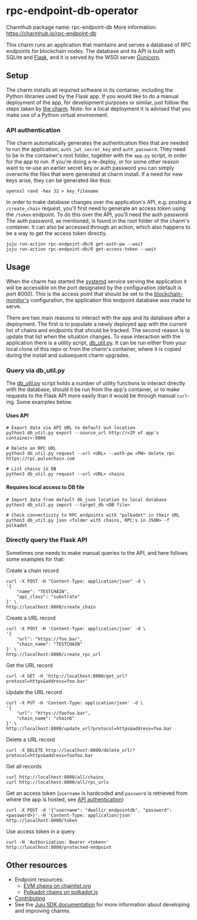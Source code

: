 <!--
Avoid using this README file for information that is maintained or published elsewhere, e.g.:

* metadata.yaml > published on Charmhub
* documentation > published on (or linked to from) Charmhub
* detailed contribution guide > documentation or CONTRIBUTING.md

Use links instead.
-->

# rpc-endpoint-db-operator

Charmhub package name: rpc-endpoint-db
More information: https://charmhub.io/rpc-endpoint-db

This charm runs an application that maintains and serves a database of RPC endpoints for blockchain nodes. The database and its API is built with SQLite and [Flask](https://flask.palletsprojects.com/en/2.3.x/), and it is served by the WSGI server [Gunicorn](https://flask.palletsprojects.com/en/2.3.x/deploying/gunicorn/).

## Setup

The charm installs all required software in its container, including the Python libraries used by the Flask app. If you would like to do a manual deployment of the app, for development purposes or similar, just follow the steps taken by [the charm](src/charm.py). Note: for a local deployment it is advised that you make use of a Python virtual environment.

### API authentication

The charm automatically generates the authentication files that are needed to run the application; `auth_jwt_secret_key` and `auth_password`. They need to be in the container's root folder, together with the `app.py` script, in order for the app to run. If you're doing a re-deploy, or for some other reason want to re-use an earlier secret key or auth password you can simply overwrite the files that were generated at charm install. If a need for new keys arise, they can be generated like thus:

    openssl rand -hex 32 > key_filename

In order to make database changes over the application's API, e.g. posting a `/create_chain` request, you'll first need to generate an access token using the `/token` endpoint. To do this over the API, you'll need the auth password. The auth password, as mentioned, is found in the root folder of the charm's container. It can also be accessed through an action, which also happens to be a way to get the access token directly.

    juju run-action rpc-endpoint-db/0 get-auth-pw --wait
    juju run-action rpc-endpoint-db/0 get-access-token --wait

## Usage

When the charm has started the [systemd](https://wiki.archlinux.org/title/systemd) service serving the application it will be accessible on the port designated by the configuration (default is port 8000). This is the access point that should be set to the [blockchain-monitor's](https://github.com/dwellir-public/blockchain-monitor-operator) configuration, the application this endpoint database was made to serve.

There are two main reasons to interact with the app and its database after a deployment. The first is to populate a newly deployed app with the current list of chains and endpoints that should be tracked. The second reason is to update that list when the situation changes. To ease interaction with the application there is a utility script, [db_util.py](templates/db_util.py). It can be run either from your local clone of this repo or from the charm's container, where it is copied during the install and subsequent charm upgrades.

### Query via db_util.py

The [db_util.py](templates/db_util.py) script holds a number of utility functions to interact directly with the database, should it be run from the app's container, or to make requests to the Flask API more easily than it would be through manual `curl`-ing. Some examples below.

#### Uses API

    # Export data via API URL to default out location
    python3 db_util.py export --source_url http://<IP of app's container>:8000

    # Delete an RPC URL
    python3 db_util.py request --url <URL> --auth-pw <PW> delete_rpc https://rpc.pulsechain.com

    # List chains in DB
    python3 db_util.py request --url <URL> chains

#### Requires local access to DB file

    # Import data from default db_json location to local database
    python3 db_util.py import --target_db <DB file>

    # Check connectivity to RPC endpoints with "polkadot" in their URL
    python3 db_util.py json <folder with chains, RPC:s in JSON> -f polkadot

### Directly query the Flask API

Sometimes one needs to make manual queries to the API, and here follows some examples for that:

Create a chain record

    curl -X POST -H "Content-Type: application/json" -d \
    '{
        "name": "TESTCHAIN",
        "api_class": "substrate"
    }' \
    http://localhost:8000/create_chain

Create a URL record

    curl -X POST -H 'Content-Type: application/json' -d \
    '{
        "url": "https://foo.bar",
        "chain_name": "TESTCHAIN"
    }' \
    http://localhost:8000/create_rpc_url

Get the URL record

    curl -X GET -H 'http://localhost:8000/get_url?protocol=https&address=foo.bar'

Update the URL record

    curl -X PUT -H 'Content-Type: application/json' -d \
    '{
        "url": "https://foofoo.bar",
        "chain_name": "chain6"
    }' \
    http://localhost:8000/update_url?protocol=https&address=foo.bar

Delete a URL record

    curl -X DELETE http://localhost:8000/delete_url/?protocol=https&address=foofoo.bar

Get all records

    curl http://localhost:8000/all/chains
    curl http://localhost:8000/all/rpc_urls

Get an access token (`username` is hardcoded and `password` is retrieved from where the app is hosted, see [API authentication](#api-authentication))

    curl -X POST -d '{"username": "dwellir_endpointdb", "password": <password>}' -H 'Content-Type: application/json' http://localhost:8000/token

Use access token in a query

    curl -H 'Authorization: Bearer <token>' http://localhost:8000/protected-endpoint

## Other resources

- Endpoint resources:
  - [EVM chains on chainlist.org](https://chainlist.org/)
  - [Polkadot chains on polkadot.js](https://polkadot.js.org/apps/#/explorer)
- [Contributing](CONTRIBUTING.md)
- See the [Juju SDK documentation](https://juju.is/docs/sdk) for more information about developing and improving charms.
